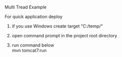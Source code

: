 Multi Tread Example

For quick application deploy
 1) if you use Windows create target "C:/temp/" 
 
 2) open command prompt in the project root directory

 3) run command below  
  mvn tomcat7:run
  